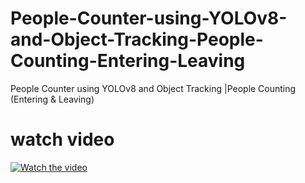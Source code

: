 # People-Counter-using-YOLOv8-and-Object-Tracking-People-Counting-Entering-Leaving
People Counter using YOLOv8 and Object Tracking |People Counting (Entering &amp; Leaving)


# watch video

[![Watch the video](https://github.com/noorkhokhar99/People-Counter-using-YOLOv8-and-Object-Tracking-People-Counting-Entering-Leaving-/blob/main/People%20Counter%20using%20YOLOv8%20and%20Object%20Tracking%20People%20Counting%20(Entering%20%26%20Leaving).png)](https://www.youtube.com/@Pyresearch/videos)
